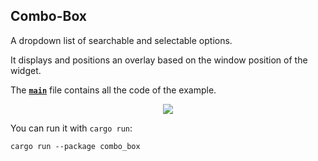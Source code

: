 ## Combo-Box

A dropdown list of searchable and selectable options.

It displays and positions an overlay based on the window position of the widget.

The __[`main`]__ file contains all the code of the example.

<div align="center">
  <img src="TODO">
</div>

You can run it with `cargo run`:
```
cargo run --package combo_box
```

[`main`]: src/main.rs
